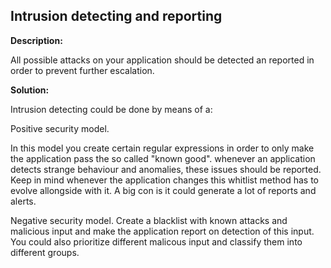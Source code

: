 
Intrusion detecting and reporting
-------


**Description:**

All possible attacks on your application should be detected an reported in order to prevent further escalation.


**Solution:**

Intrusion detecting could be done by means of a: 

Positive security model.

In this model you create certain regular expressions in order to only make the application pass the so called "known good". whenever an application detects strange behaviour and anomalies, these issues should be reported. Keep in mind whenever the application changes this whitlist method has to evolve allongside with it.
A big con is it could generate a lot of reports and alerts.

Negative security model.
Create a blacklist with known attacks and malicious input and make the application report on detection of this input.
You could also prioritize different malicous input and classify them into different groups.	